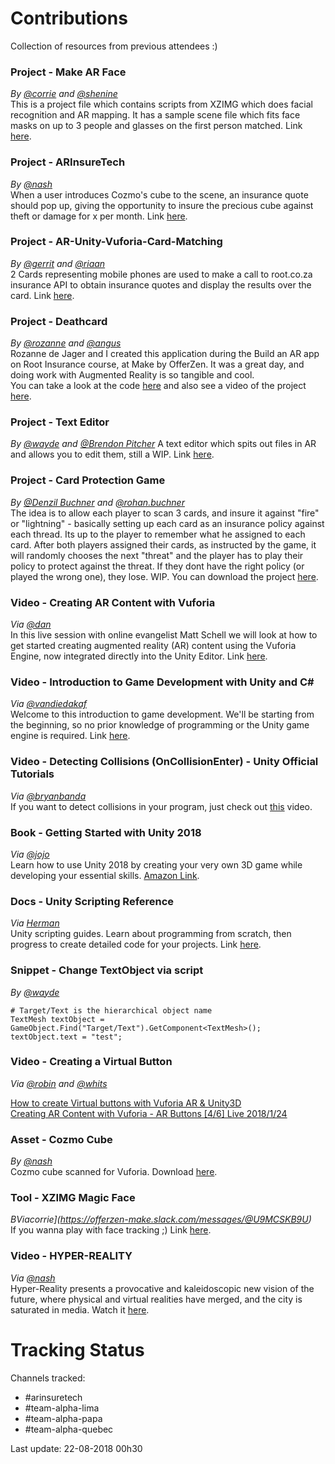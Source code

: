 # Contributions
Collection of resources from previous attendees :)

### Project - Make AR Face
_By [@corrie](https://offerzen-make.slack.com/messages/@U9MCSKB9U) and [@shenine](https://offerzen-make.slack.com/messages/@U9LECL4Q3)_  
This is a project file which contains scripts from XZIMG which does facial recognition and AR mapping. It has a sample scene file which fits face masks on up to 3 people and glasses on the first person matched. Link [here](https://bitbucket.org/Echochi/make-ar-face).

### Project - ARInsureTech
_By [@nash](https://offerzen-make.slack.com/messages/@U9LQD9TMK)_  
When a user introduces Cozmo's cube to the scene, an insurance quote should pop up, giving the opportunity to insure the precious cube against theft or damage for x per month. Link [here](https://github.com/Akahadaka/ARInsureTech).

### Project - AR-Unity-Vuforia-Card-Matching
_By [@gerrit](https://offerzen-make.slack.com/messages/@U8VB829BJ) and [@riaan](https://offerzen-make.slack.com/messages/@UBGB8GT7A)_  
2 Cards representing mobile phones are used to make a call to root.co.za insurance API to obtain insurance quotes and display the results over the card. Link [here](https://github.com/giliomeejg/AR-Unity-Vuforia-Card-Matching).

### Project - Deathcard
_By [@rozanne](https://offerzen-make.slack.com/messages/@U9WNZ7C74) and [@angus](https://offerzen-make.slack.com/messages/@UC6JH787K)_  
Rozanne de Jager and I created this application during the Build an AR app on Root Insurance course, at Make by OfferZen. It was a great day, and doing work with Augmented Reality is so tangible and cool.  
You can take a look at the code [here](https://github.com/AngusTheMack/deathcard) and also see a video of the project [here](https://photos.app.goo.gl/kNBLJUVC2TgRWWfY7).

### Project - Text Editor
_By [@wayde](https://offerzen-make.slack.com/messages/@U9K82LR7D) and [@Brendon Pitcher](https://offerzen-make.slack.com/messages/@UC8F5853R)_
A text editor which spits out files in AR and allows you to edit them, still a WIP. Link [here](https://bitbucket.org/waydemlyle/makeday/src/master/).

### Project - Card Protection Game
_By [@Denzil Buchner](https://offerzen-make.slack.com/messages/@UCB4MAGAF) and [@rohan.buchner](https://offerzen-make.slack.com/messages/@U9QECBU1Z)_  
The idea is to allow each player to scan 3 cards, and insure it against "fire" or "lightning" - basically setting up each card as an insurance policy against each thread. Its up to the player to remember what he assigned to each card. After both players assigned their cards, as instructed by the game, it will randomly chooses the next "threat" and the player has to play their policy to protect against the threat. If they dont have the right policy (or played the wrong one), they lose. WIP. You can download the project [here](https://offerzen-make.slack.com/files/UCB4MAGAF/FCCB71543/archive.zip).

### Video - Creating AR Content with Vuforia
_Via [@dan](https://offerzen-make.slack.com/messages/@U9M5EBTH9)_  
In this live session with online evangelist Matt Schell we will look at how to get started creating augmented reality (AR) content using the Vuforia Engine, now integrated directly into the Unity Editor. Link [here](https://www.youtube.com/watch?v=9XikHnTiukk&list=PLX2vGYjWbI0Thl0pOCbKWrbbiw7RWiRG7).

### Video - Introduction to Game Development with Unity and C#
_Via [@vandiedakaf](https://offerzen-make.slack.com/messages/@U92C2GUHJ)_  
Welcome to this introduction to game development. We'll be starting from the beginning, so no prior knowledge of programming or the Unity game engine is required. Link [here](https://www.youtube.com/watch?v=_cCGBMmMOFw).

### Video - Detecting Collisions (OnCollisionEnter) - Unity Official Tutorials
_Via [@bryanbanda](https://offerzen-make.slack.com/messages/@UC7QLG788)_  
If you want to detect collisions in your program, just check out [this](https://www.youtube.com/watch?v=QRp4V1JTZnM) video.

### Book - Getting Started with Unity 2018
_Via [@jojo](https://offerzen-make.slack.com/messages/@UC088FCUS)_  
Learn how to use Unity 2018 by creating your very own 3D game while developing your essential skills. [Amazon Link](https://www.amazon.com/Getting-Started-Unity-2018-development-ebook/dp/B07BP9Y7RB).

### Docs - Unity Scripting Reference
_Via [Herman](https://offerzen-make.slack.com/messages/@U9KSM2264)_  
Unity scripting guides. Learn about programming from scratch, then progress to create detailed code for your projects. Link [here](https://unity3d.com/learn/tutorials/s/scripting).

### Snippet - Change TextObject via script
_By [@wayde](https://offerzen-make.slack.com/messages/@U9K82LR7D)_
```
# Target/Text is the hierarchical object name 
TextMesh textObject = GameObject.Find("Target/Text").GetComponent<TextMesh>();
textObject.text = "test";
```

### Video - Creating a Virtual Button
_Via [@robin](https://offerzen-make.slack.com/messages/@U98E8NB6J) and [@whits](https://offerzen-make.slack.com/messages/@U9WBFSVD0)_

[How to create Virtual buttons with Vuforia AR & Unity3D](https://www.youtube.com/watch?v=ElmzIq6stNI)  
[Creating AR Content with Vuforia - AR Buttons [4/6] Live 2018/1/24](https://www.youtube.com/watch?v=S1VrS05IxyQ)

### Asset - Cozmo Cube
_By [@nash](https://offerzen-make.slack.com/messages/@U9LQD9TMK)_  
Cozmo cube scanned for Vuforia. Download [here](https://files.slack.com/files-pri/T8CRG18UC-FC89W3G7P/download/cozmocube.unitypackage).

### Tool - XZIMG Magic Face
_BViacorrie](https://offerzen-make.slack.com/messages/@U9MCSKB9U)_  
If you wanna play with face tracking ;) Link [here](https://www.xzimg.com/Products?nav=product-XMF).

### Video - HYPER-REALITY
_Via [@nash](https://offerzen-make.slack.com/messages/@U9LQD9TMK)_  
Hyper-Reality presents a provocative and kaleidoscopic new vision of the future, where physical and virtual realities have merged, and the city is saturated in media. Watch it [here](https://www.youtube.com/watch?v=YJg02ivYzSs).

# Tracking Status
Channels tracked:
* #arinsuretech
* #team-alpha-lima
* #team-alpha-papa
* #team-alpha-quebec

Last update:
22-08-2018 00h30
